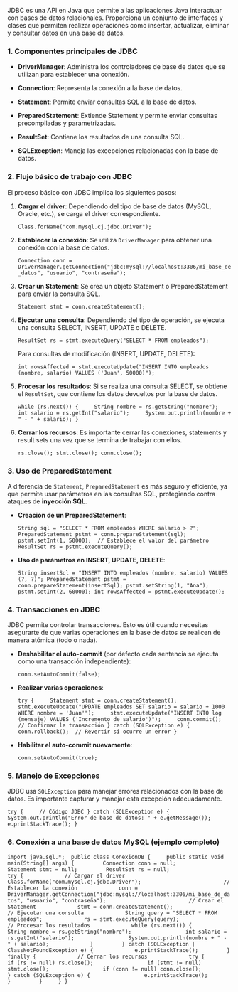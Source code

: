 JDBC es una API en Java que permite a las aplicaciones Java interactuar con bases de datos relacionales. Proporciona un conjunto de interfaces y clases que permiten realizar operaciones como insertar, actualizar, eliminar y consultar datos en una base de datos.

### **1. Componentes principales de JDBC**

- **DriverManager**: Administra los controladores de base de datos que se utilizan para establecer una conexión.
    
- **Connection**: Representa la conexión a la base de datos.
    
- **Statement**: Permite enviar consultas SQL a la base de datos.
    
- **PreparedStatement**: Extiende Statement y permite enviar consultas precompiladas y parametrizadas.
    
- **ResultSet**: Contiene los resultados de una consulta SQL.
    
- **SQLException**: Maneja las excepciones relacionadas con la base de datos.
    

### **2. Flujo básico de trabajo con JDBC**

El proceso básico con JDBC implica los siguientes pasos:

1. **Cargar el driver**: Dependiendo del tipo de base de datos (MySQL, Oracle, etc.), se carga el driver correspondiente.
    
    `Class.forName("com.mysql.cj.jdbc.Driver");`
    
2. **Establecer la conexión**: Se utiliza `DriverManager` para obtener una conexión con la base de datos.
    
    `Connection conn = DriverManager.getConnection("jdbc:mysql://localhost:3306/mi_base_de_datos", "usuario", "contraseña");`
    
3. **Crear un Statement**: Se crea un objeto Statement o PreparedStatement para enviar la consulta SQL.
    
    `Statement stmt = conn.createStatement();`
    
4. **Ejecutar una consulta**: Dependiendo del tipo de operación, se ejecuta una consulta SELECT, INSERT, UPDATE o DELETE.
    
    `ResultSet rs = stmt.executeQuery("SELECT * FROM empleados");`
    
    Para consultas de modificación (INSERT, UPDATE, DELETE):
    
    `int rowsAffected = stmt.executeUpdate("INSERT INTO empleados (nombre, salario) VALUES ('Juan', 50000)");`
    
5. **Procesar los resultados**: Si se realiza una consulta SELECT, se obtiene el `ResultSet`, que contiene los datos devueltos por la base de datos.
    
    `while (rs.next()) {     String nombre = rs.getString("nombre");     int salario = rs.getInt("salario");     System.out.println(nombre + " - " + salario); }`
    
6. **Cerrar los recursos**: Es importante cerrar las conexiones, statements y result sets una vez que se termina de trabajar con ellos.
    
    `rs.close(); stmt.close(); conn.close();`
    

### **3. Uso de PreparedStatement**

A diferencia de `Statement`, `PreparedStatement` es más seguro y eficiente, ya que permite usar parámetros en las consultas SQL, protegiendo contra ataques de **inyección SQL**.

- **Creación de un PreparedStatement**:
    
    `String sql = "SELECT * FROM empleados WHERE salario > ?"; PreparedStatement pstmt = conn.prepareStatement(sql); pstmt.setInt(1, 50000);  // Establece el valor del parámetro ResultSet rs = pstmt.executeQuery();`
    
- **Uso de parámetros en INSERT, UPDATE, DELETE**:
    
    `String insertSql = "INSERT INTO empleados (nombre, salario) VALUES (?, ?)"; PreparedStatement pstmt = conn.prepareStatement(insertSql); pstmt.setString(1, "Ana"); pstmt.setInt(2, 60000); int rowsAffected = pstmt.executeUpdate();`
    

### **4. Transacciones en JDBC**

JDBC permite controlar transacciones. Esto es útil cuando necesitas asegurarte de que varias operaciones en la base de datos se realicen de manera atómica (todo o nada).

- **Deshabilitar el auto-commit** (por defecto cada sentencia se ejecuta como una transacción independiente):
    
    `conn.setAutoCommit(false);`
    
- **Realizar varias operaciones**:
    
    `try {     Statement stmt = conn.createStatement();     stmt.executeUpdate("UPDATE empleados SET salario = salario + 1000 WHERE nombre = 'Juan'");     stmt.executeUpdate("INSERT INTO log (mensaje) VALUES ('Incremento de salario')");     conn.commit();  // Confirmar la transacción } catch (SQLException e) {     conn.rollback();  // Revertir si ocurre un error }`
    
- **Habilitar el auto-commit nuevamente**:
    
    `conn.setAutoCommit(true);`
    

### **5. Manejo de Excepciones**

JDBC usa `SQLException` para manejar errores relacionados con la base de datos. Es importante capturar y manejar esta excepción adecuadamente.

`try {     // Código JDBC } catch (SQLException e) {     System.out.println("Error de base de datos: " + e.getMessage());     e.printStackTrace(); }`

### **6. Conexión a una base de datos MySQL (ejemplo completo)**


`import java.sql.*;  public class ConexionDB {     public static void main(String[] args) {         Connection conn = null;         Statement stmt = null;         ResultSet rs = null;                  try {             // Cargar el driver             Class.forName("com.mysql.cj.jdbc.Driver");                          // Establecer la conexión             conn = DriverManager.getConnection("jdbc:mysql://localhost:3306/mi_base_de_datos", "usuario", "contraseña");                          // Crear el Statement             stmt = conn.createStatement();                          // Ejecutar una consulta             String query = "SELECT * FROM empleados";             rs = stmt.executeQuery(query);                          // Procesar los resultados             while (rs.next()) {                 String nombre = rs.getString("nombre");                 int salario = rs.getInt("salario");                 System.out.println(nombre + " - " + salario);             }         } catch (SQLException | ClassNotFoundException e) {             e.printStackTrace();         } finally {             // Cerrar los recursos             try {                 if (rs != null) rs.close();                 if (stmt != null) stmt.close();                 if (conn != null) conn.close();             } catch (SQLException e) {                 e.printStackTrace();             }         }     } }`